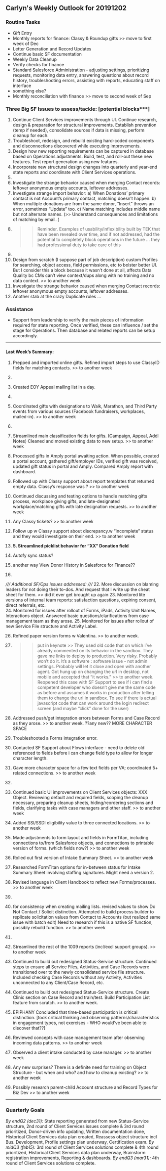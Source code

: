 ## Carlyn's Weekly Outlook for 20191202
### Routine Tasks
* Gift Entry
* Monthly reports for finance: Classy & Roundup gifts >> move to first week of Dec
* Letter Generation and Record Updates
* Continue basic SF documentation
* Weekly Data Cleanup
* Verify checks for finance
* Standard Salesforce Administration - adjusting settings, prioritizing requests, monitoring data entry, answering questions about record history, troubleshooting errors, assisting with reports, educating staff on interface
* something else?
* Monthly reconciliation with finance  >> move to second week of Sep

### Three Big SF Issues to assess/tackle: [potential blocks***]
1. Continue Client Services improvements through UI.  Continue research, design & preparation for structural improvements.  Establish prevention (temp if needed), consolidate sources if data is missing, perform cleanup for each.
2. Troubleshoot, redesign, and rebuild existing hard-coded components and disconnections discovered while executing improvements.
3. Design how new reporting requirements can be captured in database based on Operations adjustments.  Build, test, and roll-out these new features.  Test report generation using new features.
4. Incorporate new structural design changes into quarterly and year-end state reports and coordinate with Client Services operations.
5. 
6. Investigate the strange behavior caused when merging Contact records: leftover anonymous empty accounts, leftover addresses.
7. Investigate strange import behavior: a) When Donations’ primary contact is not Account’s primary contact, matching doesn’t happen.  b) When multiple donations are from the same donor, “Insert” throws an error, sometimes “Update” too.  c) Name matching includes middle name but not alternate names.  (>> Understand consequences and limitations of matching by email. )
8. > > Reminder.  Examples of usability/inflexibility built by TEK that have been revealed over time, and if not addressed, had the potential to completely block operations in the future … they had professional duty to take care of this
9. 
10. Design from scratch (I suppose part of job description) custom Profiles for searching, object access, field permissions, etc to bolster better UI.  But I consider this a block because it wasn’t done at all, affects Data Quality bc CMs can’t view context/dups along with no training and no data context. >> to another week
11. Investigate the strange behavior caused when merging Contact records: leftover anonymous empty accounts, leftover addresses.
12. Another stab at the crazy Duplicate rules …

### Assistance
* Support from leadership to verify the main pieces of information required for state reporting.  Once verified, these can influence / set the stage for Operations.  Then database and related reports can be setup accordingly.

- - - -
#### Last Week’s Summary:
1. Prepped and imported online gifts.  Refined import steps to use ClassyID fields for matching contacts.  >> to another week
2. 
3. Created EOY Appeal mailing list in a day.  
4. 
5. Coordinated gifts with designations to Walk, Marathon, and Third Party events from various sources (Facebook fundraisers, workplaces, mailed-in). >> to another week
6. 
7. Streamlined main classification fields for gifts.  (Campaign, Appeal, Addl Notes)  Cleaned and moved existing data to new setup.   >> to another week
8. Processed gifts in Amply portal awaiting action.  When possible, created a portal account, gathered gift/employer IDs, verified gift was received, updated gift status in portal and Amply.  Compared Amply report with dashboard.
9. Followed up with Classy support about report templates that returned empty data.  Classy’s response was ?  >> to another week
10. Continued discussing and testing options to handle matching gifts process, workplace giving gifts, and late-designated workplace/matching gifts with late designation requests. >> to another week

12. Any Classy tickets?  >> to another week
13. Follow up w Classy support about discrepancy.w “incomplete” status and they would investigate on their end.   >> to another week
14. **5. Streamlined picklist behavior for “XX” Donation field**
15. Autofy sync status?
16. another way View Donor History in Salesforce for Finance??
17. 

*/// Additional SF/Ops issues addressed: ///*
22. More discussion on blaming leaders for not doing their to-dos.  And request that I write up the cheat sheet for them.  >> did it ever get brought up again
23. Monitored lite versions of internal team reports: satisfaction questions, expiring consent, direct referrals, etc.  
24. Monitored for issues after rollout of Forms, iPads, Activity Unit Names, Interactions object.  Answered basic questions/clarifications from case management team as they arose.
25. Monitored for issues after rollout of new Service File structure and Activity Label.  

26. Refined paper version forms w Valentina. >> to another week.
27. > > put in keynote >> They used old code that on which I’ve already commented on its behavior in the sandbox.  They gave me links to deploy to production.  Very risky.  Probably won’t do it. It’s a software : software issue - not admin settings.  Probably will let it close and open with another agent.  Got hung up on changing the url in desktop, not mobile and accepted that “it works.”  >> to another week.  Reopened this case with SF Support to see if i can find a competent developer who doesn’t give me the same code as before and assumes it works in production after telling them to change the url in sandbox.  To see if there is actual javascript code that can work around the login redirect screen (and maybe “click” done for the user)
28. Addressed push/get integration errors between Forms and Case Record as they arose.   >> to another week.  ??any new??  MORE CHARACTER SPACE
29. Troubleshooted a Forms integration error.  
30. Contacted SF Support about Flows interface - need to delete old referenced to fields before i can change field type to allow for longer character length.  
31. Gave more character space for a few text fields per VA; coordinated 5+ related connections. >> to another week
32. 
33. Continued basic UI improvements on Client Services objects: XXX Object.  Reviewing default and required fields, scoping the cleanup necessary, preparing cleanup sheets, hiding/reordering sections and fields, clarifying tasks with case managers and other staff.  >> to another week
34. Added SSI/SSDI eligibility value to three connected locations.  >> to another week
35. Made adjustments to form layout and fields in FormTitan, including connections to/from Salesforce objects, and connections to printable version of forms.  (which fields now?) >> to another week
36. Rolled out first version of Intake Summary Sheet. >> to another week
37. Researched FormTitan options for in-between status for Intake Summary Sheet involving staffing signatures.  Might need a version 2.
38. Revised language in Client Handbook to reflect new Forms/processes. >> to another week
39. 
40. for consistency when creating mailing lists.  revised values to show Do Not Contact / Solicit distinction.  Attempted to build process builder to replicate solicitation values from Contact to Accounts (but realized same issue with batch edit)  Need to research if this is a native SF function, possibly rebuild function.  >> to another week
41. 
42. Streamlined the rest of the 1009 reports (incl/excl support groups).  >> to another week


45. Continued to build out redesigned Status-Service structure.  Continued steps to ensure all Service Files, Activities, and Case Records were transitioned over to the newly consolidated service file structure.  Included checking Case Records without any Activity, Activities unconnected to any Client/Case Record, etc. 
46. Continued to build out redesigned Status-Service structure.  Create Clinic section on Case Record and train/test.  Build Participation List feature from scratch.   >> to another week.
47. EPIPHANY Concluded that time-based participation is critical distinction.   [took critical thinking and observing patterns/characteristics in engagement types, not exercises - WHO would’ve been able to discover that??]

36. Reviewed concepts with case management team after observing incoming data patterns.  >> to another week
37. Observed a client intake conducted by case manager. >> to another week

22. Any new surprises?  There is a definite need for training on Object Structure - but when and who?  and how to cleanup existing?  >> to another week
23. Possibly research parent-child Account structure and Record Types for Biz Dev >> to another week

- - - -
### Quarterly Goals
*By endQ2 (dec31):* State reporting generated from new Status-Service structure, 2nd round of Client Services issues complete & 3rd round prioritized, Donor-driven info updating, Written documentation done, Historical Client Services data plan created, Reassess object structure incl Bus. Development, Profile settings plan underway, Certification exam.
*By midQ3 (feb15):* 3rd round of Client Services solutions complete & 4th round prioritized, Historical Client Services data plan underway, Brainstorm registration improvements, Reporting & dashboards.
*By endQ3 (mar31):* 4th round of Client Services solutions complete.